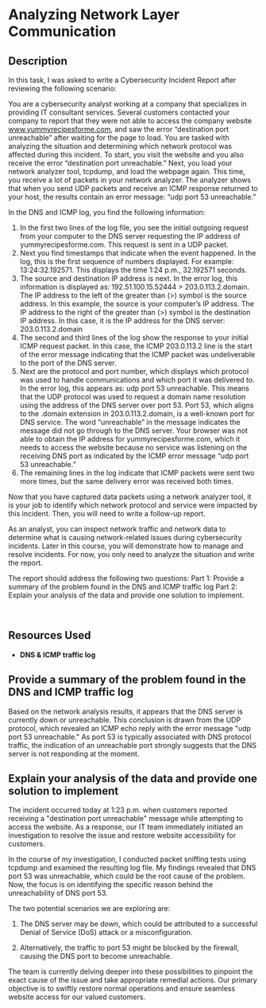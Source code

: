<h1>Analyzing Network Layer Communication</h1>

<h2>Description</h2>

In this task, I was asked to write a Cybersecurity Incident Report after reviewing the following scenario:<br>

You are a cybersecurity analyst working at a company that specializes in providing IT consultant services. Several customers contacted your company to report that they were not able to access the company website www.yummyrecipesforme.com, and saw the error “destination port unreachable” after waiting for the page to load. 
You are tasked with analyzing the situation and determining which network protocol was affected during this incident. To start, you visit the website and you also receive the error “destination port unreachable.” Next, you load your network analyzer tool, tcpdump, and load the webpage again. This time, you receive a lot of packets in your network analyzer. The analyzer shows that when you send UDP packets and receive an ICMP response returned to your host, the results contain an error message: “udp port 53 unreachable.” 

In the DNS and ICMP log, you find the following information:
1.	In the first two lines of the log file, you see the initial outgoing request from your computer to the DNS server requesting the IP address of yummyrecipesforme.com. This request is sent in a UDP packet.
2.	Next you find timestamps that indicate when the event happened. In the log, this is the first sequence of numbers displayed. For example: 13:24:32.192571. This displays the time 1:24 p.m., 32.192571 seconds.
3.	The source and destination IP address is next. In the error log, this information is displayed as: 192.51.100.15.52444 > 203.0.113.2.domain. The IP address to the left of the greater than (>) symbol is the source address. In this example, the source is your computer’s IP address. The IP address to the right of the greater than (>) symbol is the destination IP address. In this case, it is the IP address for the DNS server: 203.0.113.2.domain
4.	The second and third lines of the log show the response to your initial ICMP request packet. In this case, the ICMP 203.0.113.2 line is the start of the error message indicating that the ICMP packet was undeliverable to the port of the DNS server.
5.	Next are the protocol and port number, which displays which protocol was used to handle communications and which port it was delivered to. In the error log, this appears as: udp port 53 unreachable. This means that the UDP protocol was used to request a domain name resolution using the address of the DNS server over port 53. Port 53, which aligns to the .domain extension in 203.0.113.2.domain, is a well-known port for DNS service. The word “unreachable” in the message indicates the message did not go through to the DNS server. Your browser was not able to obtain the IP address for yummyrecipesforme.com, which it needs to access the website because no service was listening on the receiving DNS port as indicated by the ICMP error message “udp port 53 unreachable.”
6.	The remaining lines in the log indicate that ICMP packets were sent two more times, but the same delivery error was received both times. 

Now that you have captured data packets using a network analyzer tool, it is your job to identify which network protocol and service were impacted by this incident. Then, you will need to write a follow-up report. 

As an analyst, you can inspect network traffic and network data to determine what is causing network-related issues during cybersecurity incidents. Later in this course, you will demonstrate how to manage and resolve incidents. For now, you only need to analyze the situation and write the report.

The report should address the following two questions:
Part 1: Provide a summary of the problem found in the DNS and ICMP 
traffic log
Part 2: Explain your analysis of the data and provide one solution to implement.


<br />


<h2>Resources Used</h2>

- <b>DNS & ICMP traffic log</b> 

<h2>Provide a summary of the problem found in the DNS and ICMP 
traffic log</h2>
Based on the network analysis results, it appears that the DNS server is currently down or unreachable. This conclusion is drawn from the UDP protocol, which revealed an ICMP echo reply with the error message "udp port 53 unreachable." As port 53 is typically associated with DNS protocol traffic, the indication of an unreachable port strongly suggests that the DNS server is not responding at the moment.

<h2>Explain your analysis of the data and provide one solution to implement</h2>
The incident occurred today at 1:23 p.m. when customers reported receiving a "destination port unreachable" message while attempting to access the website. As a response, our IT team immediately initiated an investigation to resolve the issue and restore website accessibility for customers.

In the course of my investigation, I conducted packet sniffing tests using tcpdump and examined the resulting log file. My findings revealed that DNS port 53 was unreachable, which could be the root cause of the problem. Now, the focus is on identifying the specific reason behind the unreachability of DNS port 53.

The two potential scenarios we are exploring are:

1. The DNS server may be down, which could be attributed to a successful Denial of Service (DoS) attack or a misconfiguration.

2. Alternatively, the traffic to port 53 might be blocked by the firewall, causing the DNS port to become unreachable.

The team is currently delving deeper into these possibilities to pinpoint the exact cause of the issue and take appropriate remedial actions. Our primary objective is to swiftly restore normal operations and ensure seamless website access for our valued customers. 

